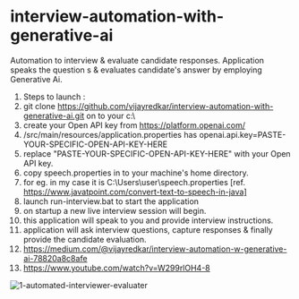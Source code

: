 # interview-automation-with-generative-ai
Automation to interview &amp; evaluate candidate responses. 
Application speaks the question s &amp; evaluates candidate's answer by employing Generative Ai.

1. Steps to launch :
2. git clone https://github.com/vijayredkar/interview-automation-with-generative-ai.git on to your c:\
3. create your Open API key from https://platform.openai.com/
4. /src/main/resources/application.properties has    openai.api.key=PASTE-YOUR-SPECIFIC-OPEN-API-KEY-HERE
5. replace "PASTE-YOUR-SPECIFIC-OPEN-API-KEY-HERE" with your Open API key.
6. copy speech.properties in to your machine's home directory.
7. for eg. in my case it is C:\Users\user\speech.properties  [ref. https://www.javatpoint.com/convert-text-to-speech-in-java]
8. launch  run-interview.bat   to start the application
9. on startup a new live interview session will begin.
10. this application will speak to you and provide interview instructions.
11. application will ask interview questions, capture responses & finally provide the candidate evaluation.
12. https://medium.com/@vijayredkar/interview-automation-w-generative-ai-78820a8c8afe
13. https://www.youtube.com/watch?v=W299rlOH4-8

![1-automated-interviewer-evaluater](https://github.com/vijayredkar/interview-automation-with-generative-ai/assets/25388646/21715a66-a8aa-47aa-82f1-69220fbe876a)
